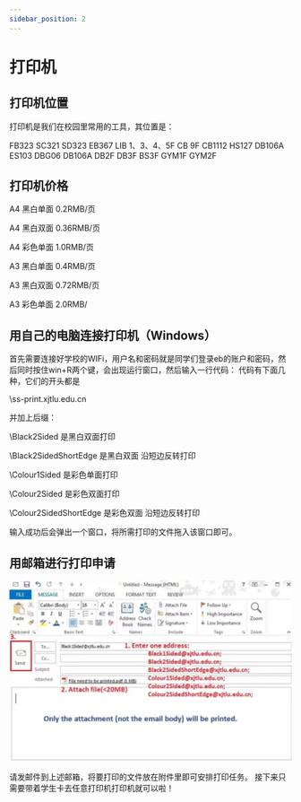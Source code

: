 ```yaml
---
sidebar_position: 2
---
```


# 打印机

## 打印机位置

打印机是我们在校园里常用的工具，其位置是：

FB323
SC321
SD323
EB367
LIB 1、3、4、5F
CB 9F
CB1112
HS127
DB106A
ES103
DBG06
DB106A
DB2F
DB3F
BS3F
GYM1F
GYM2F

## 打印机价格

A4 黑白单面 0.2RMB/页

A4 黑白双面 0.36RMB/页

A4 彩色单面 1.0RMB/页

A3 黑白单面 0.4RMB/页

A3 黑白双面 0.72RMB/页

A3 彩色单面 2.0RMB/

## 用自己的电脑连接打印机（Windows）

首先需要连接好学校的WIFi，用户名和密码就是同学们登录eb的账户和密码，然后同时按住win+R两个键，会出现运行窗口，然后输入一行代码：
代码有下面几种，它们的开头都是

\\ss-print.xjtlu.edu.cn

并加上后缀：

\Black2Sided 是黑白双面打印

\Black2SidedShortEdge 是黑白双面 沿短边反转打印

\Colour1Sided 是彩色单面打印

\Colour2Sided 是彩色双面打印

\Colour2SidedShortEdge 是彩色双面 沿短边反转打印

输入成功后会弹出一个窗口，将所需打印的文件拖入该窗口即可。

## 用邮箱进行打印申请

![](img/printeremail.jpg)

请发邮件到上述邮箱，将要打印的文件放在附件里即可安排打印任务。
接下来只需要带着学生卡去任意打印机打印机就可以啦！

